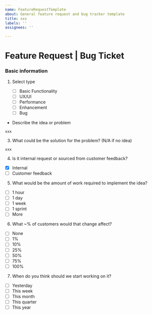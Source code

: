 ```yaml
---
name: FeatureRequestTemplate
about: General feature request and bug tracker template
title: xxx
labels: ''
assignees: ''

---
```


# Feature Request | Bug Ticket

### Basic information

 1. Select type

	 - [ ] Basic Functionality
	 - [ ] UX/UI
	 - [ ] Performance
	 - [ ] Enhancement
	 - [ ] Bug

 - Describe the idea or problem
```
xxx
```

3. What could be the solution for the problem? (N/A if no idea)

```
xxx
```

4. Is it internal request or sourced from customer feedback?
  - [x] Internal
  - [ ] Customer feedback
  
5. What would be the amount of work required to implement the idea?
  - [ ] 1 hour
  - [ ] 1 day
  - [ ] 1 week
  - [ ] 1 sprint
  - [ ] More
  
6. What ~% of customers would that change affect?
  - [ ] None
  - [ ] 1%
  - [ ] 10%
  - [ ] 25%
  - [ ] 50%
  - [ ] 75%
  - [ ] 100%
  
7. When do you think should we start working on it?
  - [ ] Yesterday
  - [ ] This week
  - [ ] This month
  - [ ] This quarter
  - [ ] This year
